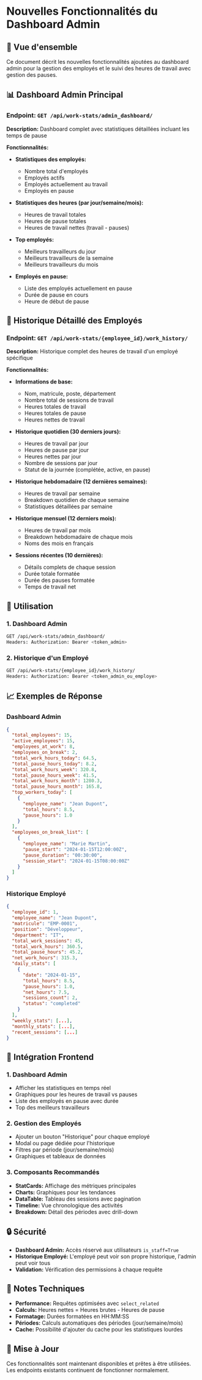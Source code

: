 # Nouvelles Fonctionnalités du Dashboard Admin

## 🎯 Vue d'ensemble

Ce document décrit les nouvelles fonctionnalités ajoutées au dashboard admin pour la gestion des employés et le suivi des heures de travail avec gestion des pauses.

## 📊 Dashboard Admin Principal

### Endpoint: `GET /api/work-stats/admin_dashboard/`

**Description:** Dashboard complet avec statistiques détaillées incluant les temps de pause

**Fonctionnalités:**
- **Statistiques des employés:**
  - Nombre total d'employés
  - Employés actifs
  - Employés actuellement au travail
  - Employés en pause

- **Statistiques des heures (par jour/semaine/mois):**
  - Heures de travail totales
  - Heures de pause totales
  - Heures de travail nettes (travail - pauses)

- **Top employés:**
  - Meilleurs travailleurs du jour
  - Meilleurs travailleurs de la semaine
  - Meilleurs travailleurs du mois

- **Employés en pause:**
  - Liste des employés actuellement en pause
  - Durée de pause en cours
  - Heure de début de pause

## 👤 Historique Détaillé des Employés

### Endpoint: `GET /api/work-stats/{employee_id}/work_history/`

**Description:** Historique complet des heures de travail d'un employé spécifique

**Fonctionnalités:**
- **Informations de base:**
  - Nom, matricule, poste, département
  - Nombre total de sessions de travail
  - Heures totales de travail
  - Heures totales de pause
  - Heures nettes de travail

- **Historique quotidien (30 derniers jours):**
  - Heures de travail par jour
  - Heures de pause par jour
  - Heures nettes par jour
  - Nombre de sessions par jour
  - Statut de la journée (complétée, active, en pause)

- **Historique hebdomadaire (12 dernières semaines):**
  - Heures de travail par semaine
  - Breakdown quotidien de chaque semaine
  - Statistiques détaillées par semaine

- **Historique mensuel (12 derniers mois):**
  - Heures de travail par mois
  - Breakdown hebdomadaire de chaque mois
  - Noms des mois en français

- **Sessions récentes (10 dernières):**
  - Détails complets de chaque session
  - Durée totale formatée
  - Durée des pauses formatée
  - Temps de travail net

## 🔧 Utilisation

### 1. Dashboard Admin
```bash
GET /api/work-stats/admin_dashboard/
Headers: Authorization: Bearer <token_admin>
```

### 2. Historique d'un Employé
```bash
GET /api/work-stats/{employee_id}/work_history/
Headers: Authorization: Bearer <token_admin_ou_employe>
```

## 📈 Exemples de Réponse

### Dashboard Admin
```json
{
  "total_employees": 15,
  "active_employees": 15,
  "employees_at_work": 8,
  "employees_on_break": 2,
  "total_work_hours_today": 64.5,
  "total_pause_hours_today": 8.2,
  "total_work_hours_week": 320.8,
  "total_pause_hours_week": 41.5,
  "total_work_hours_month": 1280.3,
  "total_pause_hours_month": 165.8,
  "top_workers_today": [
    {
      "employee_name": "Jean Dupont",
      "total_hours": 8.5,
      "pause_hours": 1.0
    }
  ],
  "employees_on_break_list": [
    {
      "employee_name": "Marie Martin",
      "pause_start": "2024-01-15T12:00:00Z",
      "pause_duration": "00:30:00",
      "session_start": "2024-01-15T08:00:00Z"
    }
  ]
}
```

### Historique Employé
```json
{
  "employee_id": 1,
  "employee_name": "Jean Dupont",
  "matricule": "EMP-0001",
  "position": "Développeur",
  "department": "IT",
  "total_work_sessions": 45,
  "total_work_hours": 360.5,
  "total_pause_hours": 45.2,
  "net_work_hours": 315.3,
  "daily_stats": [
    {
      "date": "2024-01-15",
      "total_hours": 8.5,
      "pause_hours": 1.0,
      "net_hours": 7.5,
      "sessions_count": 2,
      "status": "completed"
    }
  ],
  "weekly_stats": [...],
  "monthly_stats": [...],
  "recent_sessions": [...]
}
```

## 🚀 Intégration Frontend

### 1. Dashboard Admin
- Afficher les statistiques en temps réel
- Graphiques pour les heures de travail vs pauses
- Liste des employés en pause avec durée
- Top des meilleurs travailleurs

### 2. Gestion des Employés
- Ajouter un bouton "Historique" pour chaque employé
- Modal ou page dédiée pour l'historique
- Filtres par période (jour/semaine/mois)
- Graphiques et tableaux de données

### 3. Composants Recommandés
- **StatCards:** Affichage des métriques principales
- **Charts:** Graphiques pour les tendances
- **DataTable:** Tableau des sessions avec pagination
- **Timeline:** Vue chronologique des activités
- **Breakdown:** Détail des périodes avec drill-down

## 🔒 Sécurité

- **Dashboard Admin:** Accès réservé aux utilisateurs `is_staff=True`
- **Historique Employé:** L'employé peut voir son propre historique, l'admin peut voir tous
- **Validation:** Vérification des permissions à chaque requête

## 📝 Notes Techniques

- **Performance:** Requêtes optimisées avec `select_related`
- **Calculs:** Heures nettes = Heures brutes - Heures de pause
- **Formatage:** Durées formatées en HH:MM:SS
- **Périodes:** Calculs automatiques des périodes (jour/semaine/mois)
- **Cache:** Possibilité d'ajouter du cache pour les statistiques lourdes

## 🔄 Mise à Jour

Ces fonctionnalités sont maintenant disponibles et prêtes à être utilisées. Les endpoints existants continuent de fonctionner normalement.









